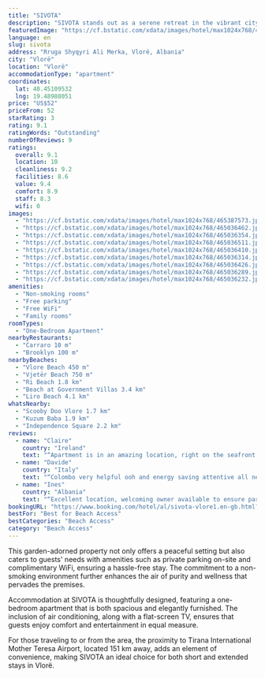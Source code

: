 ```yaml
---
title: "SIVOTA"
description: "SIVOTA stands out as a serene retreat in the vibrant city of Vlorë, offering guests a unique blend of convenience and tranquility."
featuredImage: "https://cf.bstatic.com/xdata/images/hotel/max1024x768/465387573.jpg?k=eb073fa2c0a6efd452c98c9157ff638699fcb4a22b8b3db07b82bec313dc683e&o=&hp=1"
language: en
slug: sivota
address: "Rruga Shyqyri Ali Merka, Vlorë, Albania"
city: "Vlorë"
location: "Vlorë"
accommodationType: "apartment"
coordinates:
  lat: 40.45109532
  lng: 19.48988051
price: "US$52"
priceFrom: 52
starRating: 3
rating: 9.1
ratingWords: "Outstanding"
numberOfReviews: 9
ratings:
  overall: 9.1
  location: 10
  cleanliness: 9.2
  facilities: 8.6
  value: 9.4
  comfort: 8.9
  staff: 8.3
  wifi: 0
images:
  - "https://cf.bstatic.com/xdata/images/hotel/max1024x768/465387573.jpg?k=eb073fa2c0a6efd452c98c9157ff638699fcb4a22b8b3db07b82bec313dc683e&o=&hp=1"
  - "https://cf.bstatic.com/xdata/images/hotel/max1024x768/465036462.jpg?k=f7821be63f5ce6f49576c657449238c29e4db6d28e211b279dfa11020727d140&o=&hp=1"
  - "https://cf.bstatic.com/xdata/images/hotel/max1024x768/465036354.jpg?k=b61abe4f606bf0c1835cfbb126066015e1460ffbebdb1dc34372bd4fad74e2f0&o=&hp=1"
  - "https://cf.bstatic.com/xdata/images/hotel/max1024x768/465036511.jpg?k=e2dc08a0d35685d7d2c9910f84f14b355a81d00850e7689ce6da4c2186cd10b3&o=&hp=1"
  - "https://cf.bstatic.com/xdata/images/hotel/max1024x768/465036410.jpg?k=d0663f349565ff7c73dfe490b909d4a54ac17297217adc1d74dd175a88cd1ba7&o=&hp=1"
  - "https://cf.bstatic.com/xdata/images/hotel/max1024x768/465036314.jpg?k=620532fa7c6c266ec2f5a2e4bbeee52f4b035e0993c38671308ce3406da9f4e8&o=&hp=1"
  - "https://cf.bstatic.com/xdata/images/hotel/max1024x768/465036426.jpg?k=dd0105076a0fd156763811d890f123d729aa0a6e3c87dcd7c14fd73c979ee50b&o=&hp=1"
  - "https://cf.bstatic.com/xdata/images/hotel/max1024x768/465036289.jpg?k=c66f16bbb40dd4241c59888879fd25f6036b1912fef9a83602fdb6609448deaa&o=&hp=1"
  - "https://cf.bstatic.com/xdata/images/hotel/max1024x768/465036232.jpg?k=7accfdfbe3282f3db0b6b227fa3f226c07b0d691b9364ceeae675a483f3f2960&o=&hp=1"
amenities:
  - "Non-smoking rooms"
  - "Free parking"
  - "Free WiFi"
  - "Family rooms"
roomTypes:
  - "One-Bedroom Apartment"
nearbyRestaurants:
  - "Carraro 10 m"
  - "Brooklyn 100 m"
nearbyBeaches:
  - "Vlore Beach 450 m"
  - "Vjetër Beach 750 m"
  - "Ri Beach 1.8 km"
  - "Beach at Government Villas 3.4 km"
  - "Liro Beach 4.1 km"
whatsNearby:
  - "Scooby Doo Vlore 1.7 km"
  - "Kuzum Baba 1.9 km"
  - "Independence Square 2.2 km"
reviews:
  - name: "Claire"
    country: "Ireland"
    text: "“Apartment is in an amazing location, right on the seafront, only a 10-15 minute walk from the beach.”"
  - name: "Davide"
    country: "Italy"
    text: "“Colombo very helpful ooh and energy saving attentive all new and clean, comfortable mattresses, excellent location.”"
  - name: "Ines"
    country: "Albania"
    text: "“Excellent location, welcoming owner available to ensure parking, clean and comfortable room, satisfied with the value for money.”"
bookingURL: "https://www.booking.com/hotel/al/sivota-vlore1.en-gb.html?aid=8035640"
bestFor: "Best for Beach Access"
bestCategories: "Beach Access"
category: "Beach Access"
---
```


This garden-adorned property not only offers a peaceful setting but also caters to guests' needs with amenities such as private parking on-site and complimentary WiFi, ensuring a hassle-free stay. The commitment to a non-smoking environment further enhances the air of purity and wellness that pervades the premises.

Accommodation at SIVOTA is thoughtfully designed, featuring a one-bedroom apartment that is both spacious and elegantly furnished. The inclusion of air conditioning, along with a flat-screen TV, ensures that guests enjoy comfort and entertainment in equal measure.

For those traveling to or from the area, the proximity to Tirana International Mother Teresa Airport, located 151 km away, adds an element of convenience, making SIVOTA an ideal choice for both short and extended stays in Vlorë.